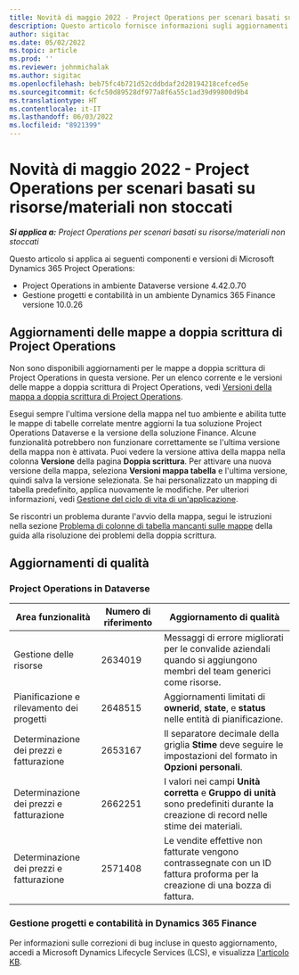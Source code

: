 ```yaml
---
title: Novità di maggio 2022 - Project Operations per scenari basati su risorse/materiali non stoccati
description: Questo articolo fornisce informazioni sugli aggiornamenti di qualità disponibili nella versione di maggio 2022 di Microsoft Dynamics 365 Project Operations per scenari basati su risorse/non stoccate.
author: sigitac
ms.date: 05/02/2022
ms.topic: article
ms.prod: ''
ms.reviewer: johnmichalak
ms.author: sigitac
ms.openlocfilehash: beb75fc4b721d52cddbdaf2d20194218cefced5e
ms.sourcegitcommit: 6cfc50d89528df977a8f6a55c1ad39d99800d9b4
ms.translationtype: HT
ms.contentlocale: it-IT
ms.lasthandoff: 06/03/2022
ms.locfileid: "8921399"
---
```

# <a name="whats-new-may-2022---project-operations-for-resourcenon-stocked-based-scenarios"></a>Novità di maggio 2022 - Project Operations per scenari basati su risorse/materiali non stoccati

_**Si applica a:** Project Operations per scenari basati su risorse/materiali non stoccati_

Questo articolo si applica ai seguenti componenti e versioni di Microsoft Dynamics 365 Project Operations:

- Project Operations in ambiente Dataverse versione 4.42.0.70
- Gestione progetti e contabilità in un ambiente Dynamics 365 Finance versione 10.0.26

## <a name="project-operations-dual-write-maps-updates"></a>Aggiornamenti delle mappe a doppia scrittura di Project Operations

Non sono disponibili aggiornamenti per le mappe a doppia scrittura di Project Operations in questa versione. Per un elenco corrente e le versioni delle mappe a doppia scrittura di Project Operations, vedi [Versioni della mappa a doppia scrittura di Project Operations](../environment/resource-dual-write-maps.md).

Esegui sempre l'ultima versione della mappa nel tuo ambiente e abilita tutte le mappe di tabelle correlate mentre aggiorni la tua soluzione Project Operations Dataverse e la versione della soluzione Finance. Alcune funzionalità potrebbero non funzionare correttamente se l'ultima versione della mappa non è attivata. Puoi vedere la versione attiva della mappa nella colonna **Versione** della pagina **Doppia scrittura**. Per attivare una nuova versione della mappa, seleziona **Versioni mappa tabella** e l'ultima versione, quindi salva la versione selezionata. Se hai personalizzato un mapping di tabella predefinito, applica nuovamente le modifiche. Per ulteriori informazioni, vedi [Gestione del ciclo di vita di un'applicazione](/dynamics365/fin-ops-core/dev-itpro/data-entities/dual-write/app-lifecycle-management).

Se riscontri un problema durante l'avvio della mappa, segui le istruzioni nella sezione [Problema di colonne di tabella mancanti sulle mappe](/dynamics365/fin-ops-core/dev-itpro/data-entities/dual-write/dual-write-troubleshooting-finops-upgrades#missing-table-columns-issue-on-maps) della guida alla risoluzione dei problemi della doppia scrittura.

## <a name="quality-updates"></a>Aggiornamenti di qualità
### <a name="project-operations-on-dataverse"></a>Project Operations in Dataverse

| Area funzionalità | Numero di riferimento | Aggiornamento di qualità |
| --- | --- | --- |
| Gestione delle risorse | 2634019 | Messaggi di errore migliorati per le convalide aziendali quando si aggiungono membri del team generici come risorse. |
| Pianificazione e rilevamento dei progetti | 2648515 | Aggiornamenti limitati di **ownerid**, **state**, e **status** nelle entità di pianificazione. |
| Determinazione dei prezzi e fatturazione | 2653167 | Il separatore decimale della griglia **Stime** deve seguire le impostazioni del formato in **Opzioni personali**. |
| Determinazione dei prezzi e fatturazione| 2662251 | I valori nei campi **Unità corretta** e **Gruppo di unità** sono predefiniti durante la creazione di record nelle stime dei materiali. |
| Determinazione dei prezzi e fatturazione| 2571408 | Le vendite effettive non fatturate vengono contrassegnate con un ID fattura proforma per la creazione di una bozza di fattura. |

### <a name="project-management-and-accounting-in-dynamics-365-finance"></a>Gestione progetti e contabilità in Dynamics 365 Finance

Per informazioni sulle correzioni di bug incluse in questo aggiornamento, accedi a Microsoft Dynamics Lifecycle Services (LCS), e visualizza [l'articolo KB](https://fix.lcs.dynamics.com/Issue/Details?bugId=662864).

